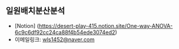 **일원배치분산분석**
--------------------------------------------

* [Notion] (https://desert-play-415.notion.site/One-way-ANOVA-6c9c6df92cc24ca88f4b54ede3074ed2)
* 이메일링크: <wls1452@naver.com>